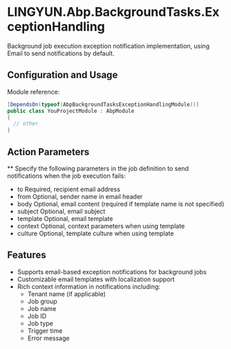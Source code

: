 # LINGYUN.Abp.BackgroundTasks.ExceptionHandling

Background job execution exception notification implementation, using Email to send notifications by default.

## Configuration and Usage

Module reference:

```csharp
[DependsOn(typeof(AbpBackgroundTasksExceptionHandlingModule))]
public class YouProjectModule : AbpModule
{
  // other
}
```

## Action Parameters

** Specify the following parameters in the job definition to send notifications when the job execution fails:

* to        Required, recipient email address
* from      Optional, sender name in email header
* body      Optional, email content (required if template name is not specified)
* subject   Optional, email subject
* template  Optional, email template
* context   Optional, context parameters when using template
* culture   Optional, template culture when using template

## Features

- Supports email-based exception notifications for background jobs
- Customizable email templates with localization support
- Rich context information in notifications including:
  - Tenant name (if applicable)
  - Job group
  - Job name
  - Job ID
  - Job type
  - Trigger time
  - Error message
